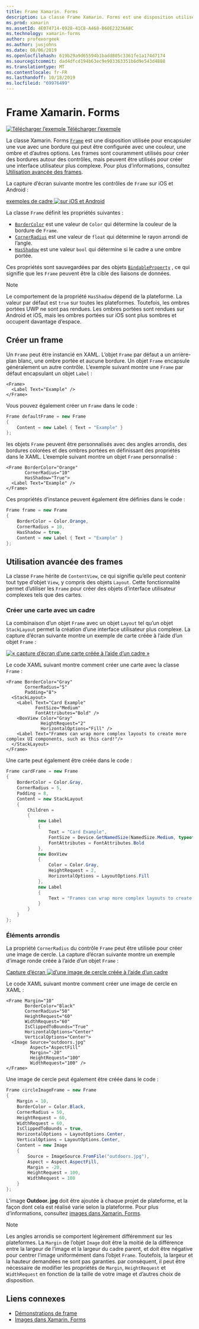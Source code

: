 ```yaml
---
title: Frame Xamarin. Forms
description: La classe Frame Xamarin. Forms est une disposition utilisée pour encapsuler une vue ou une disposition avec une bordure qui peut être configurée avec une couleur, une ombre et d’autres options.
ms.prod: xamarin
ms.assetId: 4E074714-0928-41C8-A468-B60E23236A8C
ms.technology: xamarin-forms
author: profexorgeek
ms.author: jusjohns
ms.date: 08/06/2019
ms.openlocfilehash: 619b29a9d65594b1badd805c3361fe1a174d7174
ms.sourcegitcommit: dad4dfcd194b63ec9e903363351b6d9e543d4888
ms.translationtype: MT
ms.contentlocale: fr-FR
ms.lasthandoff: 10/18/2019
ms.locfileid: "69976499"
---
```

# <a name="xamarinforms-frame"></a>Frame Xamarin. Forms

[![Télécharger l’exemple](~/media/shared/download.png) Télécharger l’exemple](https://docs.microsoft.com/samples/xamarin/xamarin-forms-samples/userinterface-frame/)

La classe Xamarin. Forms [`Frame`](xref:Xamarin.Forms.Frame) est une disposition utilisée pour encapsuler une vue avec une bordure qui peut être configurée avec une couleur, une ombre et d’autres options. Les frames sont couramment utilisés pour créer des bordures autour des contrôles, mais peuvent être utilisés pour créer une interface utilisateur plus complexe. Pour plus d’informations, consultez [Utilisation avancée des frames](#advanced-frame-usage).

La capture d’écran suivante montre les contrôles de `Frame` sur iOS et Android :

[exemples de cadre ![ sur iOS et Android](frame-images/frame-cropped.png)](frame-images/frame-full.png#lightbox "Exemples de frames sur iOS et Android")

La classe `Frame` définit les propriétés suivantes :

* [`BorderColor`](xref:Xamarin.Forms.Frame.BorderColor) est une valeur de `Color` qui détermine la couleur de la bordure de `Frame`.
* [`CornerRadius`](xref:Xamarin.Forms.Frame.CornerRadius) est une valeur de `float` qui détermine le rayon arrondi de l’angle.
* [`HasShadow`](xref:Xamarin.Forms.Frame.HasShadow) est une valeur `bool` qui détermine si le cadre a une ombre portée.

Ces propriétés sont sauvegardées par des objets [`BindableProperty`](xref:Xamarin.Forms.BindableProperty) , ce qui signifie que les `Frame` peuvent être la cible des liaisons de données.

> [!NOTE]
> Le comportement de la propriété `HasShadow` dépend de la plateforme. La valeur par défaut est `true` sur toutes les plateformes. Toutefois, les ombres portées UWP ne sont pas rendues. Les ombres portées sont rendues sur Android et iOS, mais les ombres portées sur iOS sont plus sombres et occupent davantage d’espace.

## <a name="create-a-frame"></a>Créer un frame

Un `Frame` peut être instancié en XAML. L’objet `Frame` par défaut a un arrière-plan blanc, une ombre portée et aucune bordure. Un objet `Frame` encapsule généralement un autre contrôle. L’exemple suivant montre une `Frame` par défaut encapsulant un objet `Label` :

```xaml
<Frame>
  <Label Text="Example" />
</Frame>
```

Vous pouvez également créer un `Frame` dans le code :

```csharp
Frame defaultFrame = new Frame
{
    Content = new Label { Text = "Example" }
};
```

les objets `Frame` peuvent être personnalisés avec des angles arrondis, des bordures colorées et des ombres portées en définissant des propriétés dans le XAML. L’exemple suivant montre un objet `Frame` personnalisé :

```xaml
<Frame BorderColor="Orange"
       CornerRadius="10"
       HasShadow="True">
  <Label Text="Example" />
</Frame>
```

Ces propriétés d’instance peuvent également être définies dans le code :

```csharp
Frame frame = new Frame
{
    BorderColor = Color.Orange,
    CornerRadius = 10,
    HasShadow = true,
    Content = new Label { Text = "Example" }
};
```

## <a name="advanced-frame-usage"></a>Utilisation avancée des frames

La classe `Frame` hérite de `ContentView`, ce qui signifie qu’elle peut contenir tout type d’objet `View`, y compris des objets `Layout`. Cette fonctionnalité permet d’utiliser les `Frame` pour créer des objets d’interface utilisateur complexes tels que des cartes.

### <a name="create-a-card-with-a-frame"></a>Créer une carte avec un cadre

La combinaison d’un objet `Frame` avec un objet `Layout` tel qu’un objet `StackLayout` permet la création d’une interface utilisateur plus complexe. La capture d’écran suivante montre un exemple de carte créée à l’aide d’un objet `Frame` :

[![ « capture d’écran d’une carte créée à l’aide d’un cadre »](frame-images/frame-card-cropped.png)](frame-images/frame-full.png#lightbox "Capture d’écran d’une carte créée à l’aide d’un frame")

Le code XAML suivant montre comment créer une carte avec la classe `Frame` :

```xaml
<Frame BorderColor="Gray"
       CornerRadius="5"
       Padding="8">
  <StackLayout>
    <Label Text="Card Example"
           FontSize="Medium"
           FontAttributes="Bold" />
    <BoxView Color="Gray"
             HeightRequest="2"
             HorizontalOptions="Fill" />
    <Label Text="Frames can wrap more complex layouts to create more complex UI components, such as this card!"/>
  </StackLayout>
</Frame>
```

Une carte peut également être créée dans le code :

```csharp
Frame cardFrame = new Frame
{
    BorderColor = Color.Gray,
    CornerRadius = 5,
    Padding = 8,
    Content = new StackLayout
    {
        Children =
        {
            new Label
            {
                Text = "Card Example",
                FontSize = Device.GetNamedSize(NamedSize.Medium, typeof(Label)),
                FontAttributes = FontAttributes.Bold
            },
            new BoxView
            {
                Color = Color.Gray,
                HeightRequest = 2,
                HorizontalOptions = LayoutOptions.Fill
            },
            new Label
            {
                Text = "Frames can wrap more complex layouts to create more complex UI components, such as this card!"
            }
        }
    }
};
```

### <a name="round-elements"></a>Éléments arrondis

La propriété `CornerRadius` du contrôle `Frame` peut être utilisée pour créer une image de cercle. La capture d’écran suivante montre un exemple d’image ronde créée à l’aide d’un objet `Frame` :

[Capture d’écran ![ d’une image de cercle créée à l’aide d’un cadre](frame-images/circle-image-cropped.png)](frame-images/frame-full.png#lightbox "Capture d’écran d’une image de cercle créée à l’aide d’un frame")

Le code XAML suivant montre comment créer une image de cercle en XAML :

```xaml
<Frame Margin="10"
       BorderColor="Black"
       CornerRadius="50"
       HeightRequest="60"
       WidthRequest="60"
       IsClippedToBounds="True"
       HorizontalOptions="Center"
       VerticalOptions="Center">
  <Image Source="outdoors.jpg"
         Aspect="AspectFill"
         Margin="-20"
         HeightRequest="100"
         WidthRequest="100" />
</Frame>
```

Une image de cercle peut également être créée dans le code :

```csharp
Frame circleImageFrame = new Frame
{
    Margin = 10,
    BorderColor = Color.Black,
    CornerRadius = 50,
    HeightRequest = 60,
    WidthRequest = 60,
    IsClippedToBounds = true,
    HorizontalOptions = LayoutOptions.Center,
    VerticalOptions = LayoutOptions.Center,
    Content = new Image
    {
        Source = ImageSource.FromFile("outdoors.jpg"),
        Aspect = Aspect.AspectFill,
        Margin = -20,
        HeightRequest = 100,
        WidthRequest = 100
    }
};
```

L’image **Outdoor. jpg** doit être ajoutée à chaque projet de plateforme, et la façon dont cela est réalisé varie selon la plateforme. Pour plus d’informations, consultez [images dans Xamarin. Forms](~/xamarin-forms/user-interface/images.md).

> [!NOTE]
> Les angles arrondis se comportent légèrement différemment sur les plateformes. La `Margin` de l’objet `Image` doit être la moitié de la différence entre la largeur de l’image et la largeur du cadre parent, et doit être négative pour centrer l’image uniformément dans l’objet `Frame`. Toutefois, la largeur et la hauteur demandées ne sont pas garanties. par conséquent, il peut être nécessaire de modifier les propriétés de `Margin`, `HeightRequest` et `WidthRequest` en fonction de la taille de votre image et d’autres choix de disposition.

## <a name="related-links"></a>Liens connexes

* [Démonstrations de frame](https://docs.microsoft.com/samples/xamarin/xamarin-forms-samples/userinterface-frame/)
* [Images dans Xamarin. Forms](~/xamarin-forms/user-interface/images.md)
